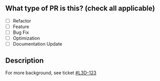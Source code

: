 ## What type of PR is this? (check all applicable)

- [ ] Refactor
- [ ] Feature
- [ ] Bug Fix
- [ ] Optimization
- [ ] Documentation Update

## Description

For more background, see ticket [#L3D-123](url_link)
